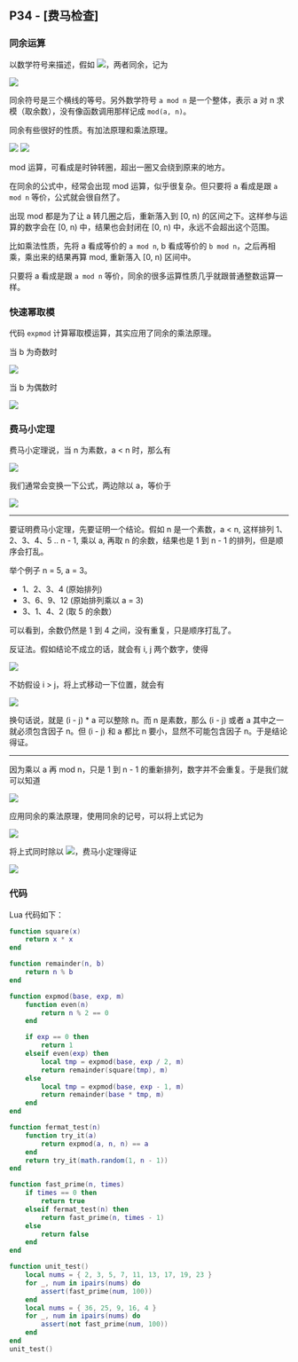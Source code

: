 ## P34 - [费马检查]

### 同余运算

以数学符号来描述，假如 <img src="http://latex.codecogs.com/svg.latex?a\bmod%20n%20==%20b\bmod%20n"/>，两者同余，记为 

<img src="http://latex.codecogs.com/svg.latex?a\equiv%20b\mod%20n"/>

同余符号是三个横线的等号。另外数学符号 `a mod n` 是一个整体，表示 a 对 n 求模（取余数），没有像函数调用那样记成 `mod(a, n)`。

同余有些很好的性质。有加法原理和乘法原理。

<img src="http://latex.codecogs.com/svg.latex?(a+b)\bmod%20n%20=%20[(a\bmod%20n)+(b\bmod%20n)]\bmod%20n"/>

<img src="http://latex.codecogs.com/svg.latex?ab\bmod%20n%20=%20[(a\bmod%20n)(b\bmod%20n)]\bmod%20n"/>

mod 运算，可看成是时钟转圈，超出一圈又会绕到原来的地方。

在同余的公式中，经常会出现 mod 运算，似乎很复杂。但只要将 a 看成是跟 `a mod n` 等价，公式就会很自然了。

出现 mod 都是为了让 a 转几圈之后，重新落入到 [0, n) 的区间之下。这样参与运算的数字会在 [0, n) 中，结果也会封闭在 [0, n) 中，永远不会超出这个范围。

比如乘法性质，先将 a 看成等价的 `a mod n`, b 看成等价的 `b mod n`，之后再相乘，乘出来的结果再算 mod, 重新落入 [0, n) 区间中。

只要将 a 看成是跟 `a mod n` 等价，同余的很多运算性质几乎就跟普通整数运算一样。

### 快速幂取模

代码 `expmod` 计算幂取模运算，其实应用了同余的乘法原理。

当 b 为奇数时

<img src="http://latex.codecogs.com/svg.latex?a^b\bmod%20n%20=%20aa^{b-1}\bmod%20n=%20[(a\bmod%20n)(a^{b-1}\bmod%20n)]\bmod%20n"/>

当 b 为偶数时

<img src="http://latex.codecogs.com/svg.latex?a^b\bmod%20n%20=%20a^{b/2}a^{b/2}\bmod%20n=%20(a^{b/2}\bmod%20n)^{2}\bmod%20n"/>

### 费马小定理

费马小定理说，当 n 为素数，a < n 时，那么有

<img src="http://latex.codecogs.com/svg.latex?a^{n}\equiv%20a\mod%20n"/>

我们通常会变换一下公式，两边除以 a，等价于

<img src="http://latex.codecogs.com/svg.latex?a^{n-1}\equiv%201\mod%20n"/>

---

要证明费马小定理，先要证明一个结论。假如 n 是一个素数，a < n, 这样排列 1、2、3、4、5 .. n - 1, 乘以 a, 再取 n 的余数，结果也是 1 到 n - 1 的排列，但是顺序会打乱。

举个例子 n = 5, a = 3。

* 1、2、3、4	(原始排列)
* 3、6、9、12 (原始排列乘以 a = 3)
* 3、1、4、2 (取 5 的余数）

可以看到，余数仍然是 1 到 4 之间，没有重复，只是顺序打乱了。

反证法。假如结论不成立的话，就会有 i, j 两个数字，使得

<img src="http://latex.codecogs.com/svg.latex?i%20*%20a%20\equiv%20j%20*%20a\mod%20n"/>

不妨假设 i > j，将上式移动一下位置，就会有

<img src="http://latex.codecogs.com/svg.latex?(i%20-%20j)%20*%20a%20\equiv%200\mod%20n"/>

换句话说，就是 (i - j) * a 可以整除 n。而 n 是素数，那么 (i - j) 或者 a 其中之一就必须包含因子 n。但 (i - j) 和 a 都比 n 要小，显然不可能包含因子 n。于是结论得证。

---

因为乘以 a 再 mod n，只是 1 到 n - 1 的重新排列，数字并不会重复。于是我们就可以知道

<img src="http://latex.codecogs.com/svg.latex?(1%20*%202%20*%203%20....%20n%20-%201)%20=%20(a\bmod%20n)(2a\bmod%20n)(3a\bmod%20n)%20...%20((n-1)a\bmod%20n)"/>

应用同余的乘法原理，使用同余的记号，可以将上式记为

<img src="http://latex.codecogs.com/svg.latex?(1%20*%202%20*%203%20....%20n%20-%201)%20\equiv%20a%20*%202a%20*%203a%20*%20...%20(n-1)a\mod%20n"/>

将上式同时除以 <img src="http://latex.codecogs.com/svg.latex?(1 * 2 * 3 .... n - 1)"/>，费马小定理得证

<img src="http://latex.codecogs.com/svg.latex?a^{n-1}\equiv%201\mod%20n"/>

### 代码

Lua 代码如下：

``` Lua
function square(x) 
    return x * x
end

function remainder(n, b)
    return n % b
end

function expmod(base, exp, m)
    function even(n)
        return n % 2 == 0
    end

    if exp == 0 then 
        return 1
    elseif even(exp) then
        local tmp = expmod(base, exp / 2, m)
        return remainder(square(tmp), m)
    else
        local tmp = expmod(base, exp - 1, m)
        return remainder(base * tmp, m)
    end 
end

function fermat_test(n)
    function try_it(a)
        return expmod(a, n, n) == a 
    end
    return try_it(math.random(1, n - 1))
end

function fast_prime(n, times)
    if times == 0 then
        return true 
    elseif fermat_test(n) then 
        return fast_prime(n, times - 1)
    else 
        return false
    end 
end

function unit_test()
    local nums = { 2, 3, 5, 7, 11, 13, 17, 19, 23 }
    for _, num in ipairs(nums) do 
        assert(fast_prime(num, 100))
    end
    local nums = { 36, 25, 9, 16, 4 }
    for _, num in ipairs(nums) do 
        assert(not fast_prime(num, 100))
    end
end
unit_test()
```
